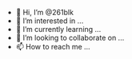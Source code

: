 - 👋 Hi, I’m @261blk
- 👀 I’m interested in ...
- 🌱 I’m currently learning ...
- 💞️ I’m looking to collaborate on ...
- 📫 How to reach me ...

<!---
261blk/261blk is a ✨ special ✨ repository because its `README.md` (this file) appears on your GitHub profile.
You can click the Preview link to take a look at your changes.
--->
